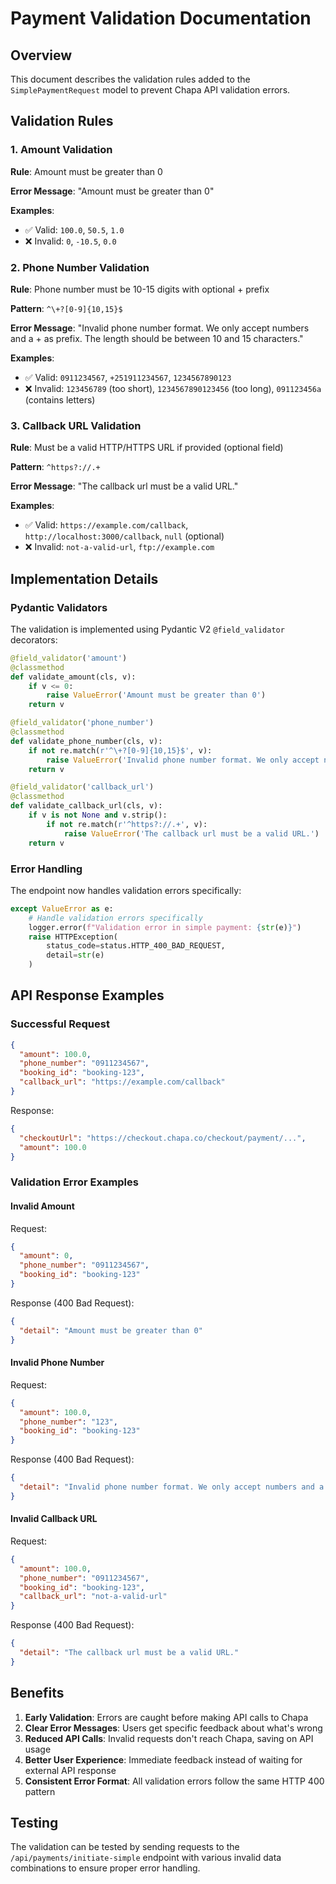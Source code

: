 # Payment Validation Documentation

## Overview

This document describes the validation rules added to the `SimplePaymentRequest` model to prevent Chapa API validation errors.

## Validation Rules

### 1. Amount Validation

**Rule**: Amount must be greater than 0

**Error Message**: "Amount must be greater than 0"

**Examples**:
- ✅ Valid: `100.0`, `50.5`, `1.0`
- ❌ Invalid: `0`, `-10.5`, `0.0`

### 2. Phone Number Validation

**Rule**: Phone number must be 10-15 digits with optional + prefix

**Pattern**: `^\+?[0-9]{10,15}$`

**Error Message**: "Invalid phone number format. We only accept numbers and a + as prefix. The length should be between 10 and 15 characters."

**Examples**:
- ✅ Valid: `0911234567`, `+251911234567`, `1234567890123`
- ❌ Invalid: `123456789` (too short), `1234567890123456` (too long), `091123456a` (contains letters)

### 3. Callback URL Validation

**Rule**: Must be a valid HTTP/HTTPS URL if provided (optional field)

**Pattern**: `^https?://.+`

**Error Message**: "The callback url must be a valid URL."

**Examples**:
- ✅ Valid: `https://example.com/callback`, `http://localhost:3000/callback`, `null` (optional)
- ❌ Invalid: `not-a-valid-url`, `ftp://example.com`

## Implementation Details

### Pydantic Validators

The validation is implemented using Pydantic V2 `@field_validator` decorators:

```python
@field_validator('amount')
@classmethod
def validate_amount(cls, v):
    if v <= 0:
        raise ValueError('Amount must be greater than 0')
    return v

@field_validator('phone_number')
@classmethod
def validate_phone_number(cls, v):
    if not re.match(r'^\+?[0-9]{10,15}$', v):
        raise ValueError('Invalid phone number format. We only accept numbers and a + as prefix. The length should be between 10 and 15 characters.')
    return v

@field_validator('callback_url')
@classmethod
def validate_callback_url(cls, v):
    if v is not None and v.strip():
        if not re.match(r'^https?://.+', v):
            raise ValueError('The callback url must be a valid URL.')
    return v
```

### Error Handling

The endpoint now handles validation errors specifically:

```python
except ValueError as e:
    # Handle validation errors specifically
    logger.error(f"Validation error in simple payment: {str(e)}")
    raise HTTPException(
        status_code=status.HTTP_400_BAD_REQUEST,
        detail=str(e)
    )
```

## API Response Examples

### Successful Request

```json
{
  "amount": 100.0,
  "phone_number": "0911234567",
  "booking_id": "booking-123",
  "callback_url": "https://example.com/callback"
}
```

Response:
```json
{
  "checkoutUrl": "https://checkout.chapa.co/checkout/payment/...",
  "amount": 100.0
}
```

### Validation Error Examples

#### Invalid Amount

Request:
```json
{
  "amount": 0,
  "phone_number": "0911234567",
  "booking_id": "booking-123"
}
```

Response (400 Bad Request):
```json
{
  "detail": "Amount must be greater than 0"
}
```

#### Invalid Phone Number

Request:
```json
{
  "amount": 100.0,
  "phone_number": "123",
  "booking_id": "booking-123"
}
```

Response (400 Bad Request):
```json
{
  "detail": "Invalid phone number format. We only accept numbers and a + as prefix. The length should be between 10 and 15 characters."
}
```

#### Invalid Callback URL

Request:
```json
{
  "amount": 100.0,
  "phone_number": "0911234567",
  "booking_id": "booking-123",
  "callback_url": "not-a-valid-url"
}
```

Response (400 Bad Request):
```json
{
  "detail": "The callback url must be a valid URL."
}
```

## Benefits

1. **Early Validation**: Errors are caught before making API calls to Chapa
2. **Clear Error Messages**: Users get specific feedback about what's wrong
3. **Reduced API Calls**: Invalid requests don't reach Chapa, saving on API usage
4. **Better User Experience**: Immediate feedback instead of waiting for external API response
5. **Consistent Error Format**: All validation errors follow the same HTTP 400 pattern

## Testing

The validation can be tested by sending requests to the `/api/payments/initiate-simple` endpoint with various invalid data combinations to ensure proper error handling.
